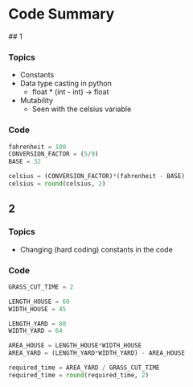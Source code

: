 # Code Summary

## 1

### Topics

- Constants
- Data type casting in python
	- float * (int - int) -> float
- Mutability
	- Seen with the celsius variable

### Code

``` python
fahrenheit = 100
CONVERSION_FACTOR = (5/9)
BASE = 32

celsius = (CONVERSION_FACTOR)*(fahrenheit - BASE)
celsius = round(celsius, 2)
```

## 2

### Topics

- Changing (hard coding) constants in the code

### Code

``` python
GRASS_CUT_TIME = 2

LENGTH_HOUSE = 60
WIDTH_HOUSE = 45

LENGTH_YARD = 80
WIDTH_YARD = 64

AREA_HOUSE = LENGTH_HOUSE*WIDTH_HOUSE
AREA_YARD = (LENGTH_YARD*WIDTH_YARD) - AREA_HOUSE

required_time = AREA_YARD / GRASS_CUT_TIME
required_time = round(required_time, 2)
```
